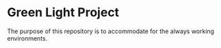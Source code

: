 # Green Light Project
The purpose of this repository is to accommodate for the always working environments.
